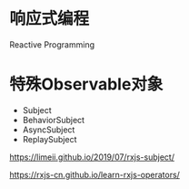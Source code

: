 # 响应式编程
Reactive Programming

# 特殊Observable对象
- Subject
- BehaviorSubject
- AsyncSubject
- ReplaySubject

<https://limeii.github.io/2019/07/rxjs-subject/>

<https://rxjs-cn.github.io/learn-rxjs-operators/>